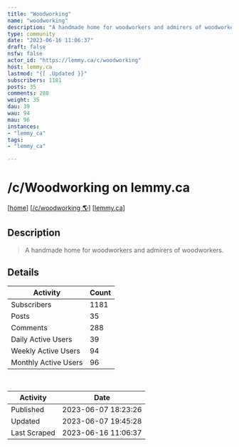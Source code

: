 ```yaml
---
title: "Woodworking" 
name: "woodworking"
description: "A handmade home for woodworkers and admirers of woodworkers."
type: community
date: "2023-06-16 11:06:37"
draft: false
nsfw: false
actor_id: "https://lemmy.ca/c/woodworking"
host: lemmy.ca
lastmod: "{[ .Updated }}"
subscribers: 1181
posts: 35
comments: 288
weight: 35
dau: 39
wau: 94
mau: 96
instances:
- "lemmy_ca"
tags: 
- "lemmy_ca"

---
```


# /c/Woodworking on lemmy.ca

[[home](/)]
[[/c/woodworking 🌎](https://lemmy.ca/c/woodworking)]
[[lemmy.ca](/instances/lemmy_ca)]


## Description 

<blockquote class="description">
A handmade home for woodworkers and admirers of woodworkers.
</blockquote>


## Details

| Activity | Count  |
|----------------------|---|
| Subscribers          | 1181 |
| Posts                | 35  |
| Comments             | 288  |
| Daily Active Users   | 39  |
| Weekly Active Users  | 94  |
| Monthly Active Users | 96  |

<br>

| Activity | Date |
|----------------------|---|
| Published            | 2023-06-07 18:23:26 |
| Updated              | 2023-06-07 19:45:28 |
| Last Scraped         | 2023-06-16 11:06:37 |
